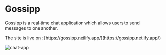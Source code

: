 # Gossipp

Gossipp is a real-time chat application which allows users to send messages to one another.

The site is live on : [https://gossipp.netlify.app/](https://gossipp.netlify.app/)

![chat-app](https://user-images.githubusercontent.com/56733093/115859966-7ad33b00-a44e-11eb-9d87-ce9a05d58a25.png)
